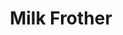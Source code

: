 ---
layout: project
active: true
permalink: /milk_frother/
order: 02
title: "Milk Frother"
client:
year:
sector:
link:
description: 
brief: "Our goal was to design a milk frother that combines charm with practicality, ensuring it is easy to use and clean."
solution: "Inspired by the classic charm of milk bottles, this frother is a great addition to any tableware collection. This frother is designed to be easy to use, clean, and refill."
quote:
awards:
services:
 - "design research"
 - "ideation"
 - "innovation"
 - "user-centered design"
 - "prototyping"
 - "3D CAD modeling"
 - "photorealistic rendering"
main_image: "/assets/images/ideas/milk_frother/h_i_Milk frother.jpg"
images:
 - "/assets/images/ideas/milk_frother/p_i_Milk frother_01.jpg"
 - "/assets/images/ideas/milk_frother/p_i_Milk frother_02.jpg"
---